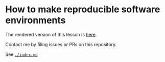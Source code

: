 # How to make reproducible software environments 

The rendered version of this lesson is [here](https://charmoniumq.github.io/reproducibility-carpentry/).

<!-- TODO:
Rendered version of lesson
-->

Contact me by filing issues or PRs on this repository.

See [`./index.md`](./index.md)
